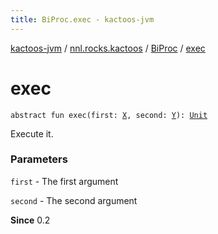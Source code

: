 ```yaml
---
title: BiProc.exec - kactoos-jvm
---
```


[kactoos-jvm](../../index.html) / [nnl.rocks.kactoos](../index.html) / [BiProc](index.html) / [exec](./exec.html)

# exec

`abstract fun exec(first: `[`X`](index.html#X)`, second: `[`Y`](index.html#Y)`): `[`Unit`](https://kotlinlang.org/api/latest/jvm/stdlib/kotlin/-unit/index.html)

Execute it.

### Parameters

`first` - The first argument

`second` - The second argument

**Since**
0.2

